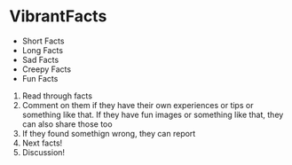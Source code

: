 # VibrantFacts

- Short Facts
- Long Facts
- Sad Facts
- Creepy Facts
- Fun Facts

1. Read through facts
2. Comment on them if they have their own experiences or tips or something like that. If they have fun images or something like that, they can also share those too
3. If they found somethign wrong, they can report
4. Next facts!
5. Discussion!
